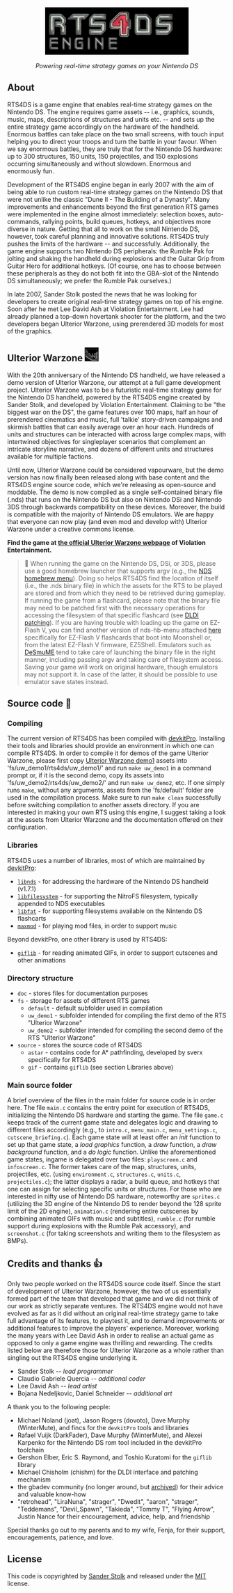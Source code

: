 <p align="center" style="padding-top:2em">
  <img src="doc/rts4ds.png?raw=true">
</p>
<p align="center">
  <i>Powering real-time strategy games on your Nintendo DS</i>
</p>

## About

RTS4DS is a game engine that enables real-time strategy games on the Nintendo DS. The engine requires game assets -- i.e., graphics, sounds, music, maps, descriptions of structures and units etc. -- and sets up the entire strategy game accordingly on the hardware of the handheld. Enormous battles can take place on the two small screens, with touch input helping you to direct your troops and turn the battle in your favour. When we say enormous battles, they are truly that for the Nintendo DS hardware: up to 300 structures, 150 units, 150 projectiles, and 150 explosions occurring simultaneously and without slowdown. Enormous and enormously fun.

Development of the RTS4DS engine began in early 2007 with the aim of being able to run custom real-time strategy games on the Nintendo DS that were not unlike the classic "Dune II - The Building of a Dynasty". Many improvements and enhancements beyond the first generation RTS games were implemented in the engine almost immediately: selection boxes, auto-commands, rallying points, build queues, hotkeys, and objectives more diverse in nature. Getting that all to work on the small Nintendo DS, however, took careful planning and innovative solutions. RTS4DS truly pushes the limits of the hardware -- and successfully. Additionally, the game engine supports two Nintendo DS peripherals: the Rumble Pak for jolting and shaking the handheld during explosions and the Guitar Grip from Guitar Hero for additional hotkeys. (Of course, one has to choose between these peripherals as they do not both fit into the GBA-slot of the Nintendo DS simultaneously; we prefer the Rumble Pak ourselves.)

In late 2007, Sander Stolk posted the news that he was looking for developers to create original real-time strategy games on top of his engine. Soon after he met Lee David Ash at Violation Entertainment. Lee had already planned a top-down hovertank shooter for the platform, and the two developers began Ulterior Warzone, using prerendered 3D models for most of the graphics.


## Ulterior Warzone ![](logo_uw.bmp?raw=true)

With the 20th anniversary of the Nintendo DS handheld, we have released a demo version of Ulterior Warzone, our attempt at a full game development project. Ulterior Warzone was to be a futuristic real-time strategy game for the Nintendo DS handheld, powered by the RTS4DS engine created by Sander Stolk, and developed by Violation Entertainment. Claiming to be "the biggest war on the DS", the game features over 100 maps, half an hour of prerendered cinematics and music, full 'talkie' story-driven campaigns and skirmish battles that can easily average over an hour each. Hundreds of units and structures can be interacted with across large complex maps, with intertwined objectives for singleplayer scenarios that complement an intricate storyline narrative, and dozens of different units and structures available for multiple factions.

Until now, Ulterior Warzone could be considered vapourware, but the demo version has now finally been released along with base content and the RTS4DS engine source code, which we're releasing as open-source and moddable. The demo is now compiled as a single self-contained binary file (.nds) that runs on the Nintendo DS but also on Nintendo DSi and Nintendo 3DS through backwards compatibility on these devices. Moreover, the build is compatible with the majority of Nintendo DS emulators. We are happy that everyone can now play (and even mod and develop with) Ulterior Warzone under a creative commons license.

**Find the game at [the official Ulterior Warzone webpage](https://www.violationentertainment.com/uw/) of Violation Entertainment.**


>📄 When running the game on the Nintendo DS, DSi, or 3DS, please use a good homebrew launcher that supports argv (e.g., the [NDS homebrew menu](https://github.com/devkitPro/nds-hb-menu)). Doing so helps RTS4DS find the location of itself (i.e., the .nds binary file) in which the assets for the RTS to be played are stored and from which they need to be retrieved during gameplay. If running the game from a flashcard, please note that the binary file may need to be patched first with the necessary operations for accessing the filesystem of that specific flashcard (see [DLDI patching](https://www.chishm.com/DLDI/)). If you are having trouble with loading up the game on EZ-Flash V, you can find another version of nds-hb-menu attached [here](https://github.com/devkitPro/nds-hb-menu/issues/16) specifically for EZ-Flash V flashcards that boot into Moonshell or, from the latest EZ-Flash V firmware, EZ5Shell. Emulators such as [DeSmuME](https://desmume.org/) tend to take care of launching the binary file in the right manner, including passing argv and taking care of filesystem access. Saving your game will work on original hardware, though emulators may not support it. In case of the latter, it should be possible to use emulator save states instead.


## Source code 📝

### Compiling

The current version of RTS4DS has been compiled with [devkitPro](https://github.com/devkitPro/installer/releases/tag/v3.0.3). Installing their tools and libraries should provide an environment in which one can compile RTS4DS. In order to compile it for demos of the game Ulterior Warzone, please first copy [Ulterior Warzone demo1](https://github.com/LDAsh72/uw/) assets into 'fs/uw_demo1/rts4ds/uw_demo1/' and run ```make uw_demo1``` in a command prompt or, if it is the second demo, copy its assets into 'fs/uw_demo2/rts4ds/uw_demo2/' and run ```make uw_demo2```, etc. If one simply runs ```make```, without any arguments, assets from the 'fs/default' folder are used in the compilation process. Make sure to run ```make clean``` successfully before switching compilation to another assets directory. If you are interested in making your own RTS using this engine, I suggest taking a look at the assets from Ulterior Warzone and the documentation offered on their configuration.

### Libraries

RTS4DS uses a number of libraries, most of which are maintained by [devkitPro](https://github.com/devkitPro/):
* [`libnds`](https://github.com/devkitPro/libnds) - for addressing the hardware of the Nintendo DS handheld (v1.7.1)
* [`libfilesystem`](https://github.com/devkitPro/libfilesystem) - for supporting the NitroFS filesystem, typically appended to NDS executables
* [`libfat`](https://github.com/devkitPro/libfat) - for supporting filesystems available on the Nintendo DS flashcarts
* [`maxmod`](https://github.com/devkitPro/maxmod) - for playing mod files, in order to support music

Beyond devkitPro, one other library is used by RTS4DS:
* [`giflib`](https://giflib.sourceforge.net/) - for reading animated GIFs, in order to support cutscenes and other animations

### Directory structure

* `doc` - stores files for documentation purposes
* `fs` - storage for assets of different RTS games
    * `default` - default subfolder used in compilation
    * `uw_demo1` - subfolder intended for compiling the first demo of the RTS "Ulterior Warzone"
    * `uw_demo2` - subfolder intended for compiling the second demo of the RTS "Ulterior Warzone"
* `source` - stores the source code of RTS4DS
    * `astar` - contains code for A* pathfinding, developed by sverx specifically for RTS4DS
    * `gif` - contains `giflib` (see section Libraries above)

### Main source folder

A brief overview of the files in the main folder for source code is in order here. 
The file `main.c` contains the entry point for execution of RTS4DS, initializing the Nintendo DS hardware and starting the game. The file `game.c` keeps track of the current game state and delegates logic and drawing to different files accordingly (e.g., to `intro.c`, `menu_main.c`, `menu_settings.c`, `cutscene_briefing.c`). Each game state will at least offer an *init* function to set up that game state, a *load graphics* function, a *draw* function, a *draw background* function, and a *do logic* function. Unlike the aforementioned game states, ingame is delegated over two files: `playscreen.c` and `infoscreen.c`. The former takes care of the map, structures, units, projectiles, etc. (using `environment.c`, `structures.c`, `units.c`, `projectiles.c`); the latter displays a radar, a build queue, and hotkeys that one can assign for selecting specific units or structures. For those who are interested in nifty use of Nintendo DS hardware, noteworthy are `sprites.c` (utilizing the 3D engine of the Nintendo DS to render beyond the 128 sprite limit of the 2D engine), `animation.c` (rendering entire cutscenes by combining animated GIFs with music and subtitles), `rumble.c` (for rumble support during explosions with the Rumble Pak accessory), and `screenshot.c` (for taking screenshots and writing them to the filesystem as BMPs).


## Credits and thanks 👍

Only two people worked on the RTS4DS source code itself. Since the start of development of Ulterior Warzone, however, the two of us essentially formed part of the team that developed that game and we did not think of our work as strictly separate ventures. The RTS4DS engine would not have evolved as far as it did without an original real-time strategy game to take full advantage of its features, to playtest it, and to demand improvements or additional features to improve the players' experience. Moreover, working the many years with Lee David Ash in order to realise an actual game as opposed to only a game engine was thrilling and rewarding. The credits listed below are therefore those for Ulterior Warzone as a whole rather than singling out the RTS4DS engine underlying it.

* Sander Stolk -- *lead programmer*
* Claudio Gabriele Quercia -- *additional coder*
* Lee David Ash -- *lead artist*
* Bojana Nedeljkovic, Daniel Schneider -- *additional art*

A thank you to the following people: 
* Michael Noland (joat), Jason Rogers (dovoto), Dave Murphy (WinterMute), and fincs for the `devkitPro` tools and libraries
* Rafael Vuijk (DarkFader), Dave Murphy (WinterMute), and Alexei Karpenko for the Nintendo DS rom tool included in the devkitPro toolchain
* Gershon Elber, Eric S. Raymond, and Toshio Kuratomi for the `giflib` library
* Michael Chisholm (chishm) for the DLDI interface and patching mechanism
* the gbadev community (no longer around, but [archived](https://web.archive.org/web/20220104163926/https://forum.gbadev.org/)) for their advice and valuable know-how
* "retrohead", "LiraNuna", "strager", "Dwedit", "aaron", "strager", "Teddemans", "Devil_Spawn", "Takieda", "Tommy T", "Flying Arrow", Justin Nance for their encouragement, advice, help, and friendship

Special thanks go out to my parents and to my wife, Fenja, for their support, encouragements, patience, and love.


## License

This code is copyrighted by [Sander Stolk](https://orcid.org/0000-0003-2254-6613)
and released under the [MIT](https://spdx.org/licenses/MIT) license.


